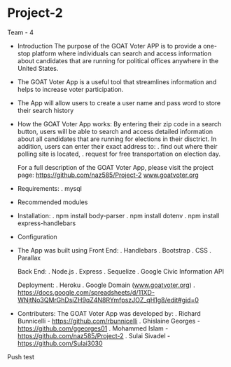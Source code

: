 # Project-2
Team - 4
 * Introduction
    The purpose of the GOAT Voter APP is to provide a one-stop platform where individuals
    can search and access information about candidates that are running for political offices anywhere in the United States.

*   The GOAT Voter App is a useful tool that streamlines information and helps to increase voter participation.

*   The App will allow users to create a user name and pass word to store their search history

*   How the GOAT Voter App works:
    By entering their zip code in a search button, users will be able to search and access detailed information about all candidates that are running for elections in their disctrict. 
    In addition, users can enter their exact address to:
     . find out where their polling site is located, 
     . request for free transportation on election day.

    For a full description of the GOAT Voter App, please visit the project page:
    https://github.com/naz585/Project-2
    www.goatvoter.org

 * Requirements:
   . mysql
   
 * Recommended modules
 * Installation:
   . npm install body-parser
   . npm install dotenv
   . npm install express-handlebars


 * Configuration

 * The App was built using
   Front End:
   . Handlebars
   . Bootstrap
   . CSS
   . Parallax

   Back End:
   . Node.js
   . Express
   . Sequelize
   . Google Civic Information API 

   Deployment:
   . Heroku
   . Google Domain (www.goatvoter.org)
   . https://docs.google.com/spreadsheets/d/11XD-WNjtNo3QMrGhDsiZH9qZ4N8RYmfpszJOZ_qH1g8/edit#gid=0


 * Contributers:
   The GOAT Voter App was developed by:
   . Richard Bunnicelli - https://github.com/rbunnicelli
   . Ghislaine Georges - https://github.com/ggeorges01
   . Mohammed Islam - https://github.com/naz585/Project-2
   . Sulai Sivadel - https://github.com/Sulai3030
   
Push test
